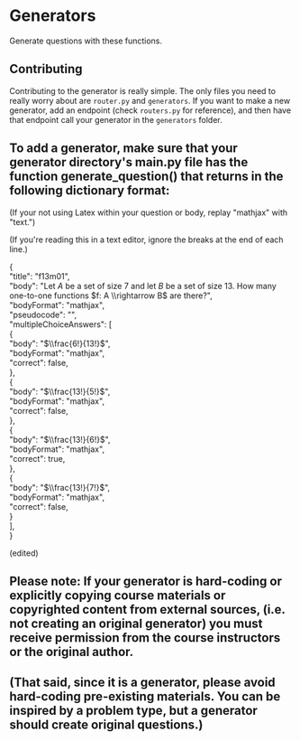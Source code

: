 # Generators

Generate questions with these functions.

## Contributing

Contributing to the generator is really simple. The only files you need to really worry about are `router.py` and `generators`. If you want to make a new generator, add an endpoint (check `routers.py` for reference), and then have that endpoint call your generator in the `generators` folder.

## To add a generator, make sure that your generator directory's main.py file has the function generate_question() that returns in the following dictionary format:

(If your not using Latex within your question or body, replay "mathjax" with "text.")

(If you're reading this in a text editor, ignore the breaks at the end of each line.)

 {<br>
     "title": "f13m01", <br>
     "body": "Let $A$ be a set of size 7 and let $B$ be a set of size 13. How many one-to-one functions $f: A \\rightarrow B$ are there?", <br>
     "bodyFormat": "mathjax", <br>
     "pseudocode": "", <br>
     "multipleChoiceAnswers": [ <br>
         { <br>
             "body": "$\\frac{6!}{13!}$", <br>
             "bodyFormat": "mathjax", <br>
             "correct": false, <br>
         }, <br>
         { <br>
             "body": "$\\frac{13!}{5!}$", <br>
             "bodyFormat": "mathjax", <br>
             "correct": false, <br>
         }, <br>
         { <br>
             "body": "$\\frac{13!}{6!}$", <br>
             "bodyFormat": "mathjax", <br>
             "correct": true, <br>
         }, <br>
         { <br>
             "body": "$\\frac{13!}{7!}$", <br>
             "bodyFormat": "mathjax", <br>
             "correct": false, <br>
         } <br>
     ], <br>
 } <br>

 (edited)

## Please note: If your generator is hard-coding or explicitly copying course materials or copyrighted content from external sources, (i.e. not creating an original generator) you must receive permission from the course instructors or the original author.
## (That said, since it is a generator, please avoid hard-coding pre-existing materials. You can be inspired by a problem type, but a generator should create original questions.)
